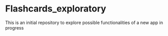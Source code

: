# Flashcards_exploratory
This is an initial repository to explore possible functionalities of a new app in progress
